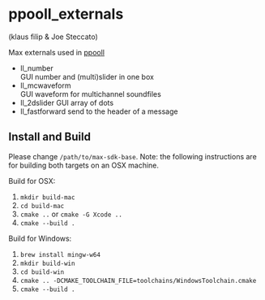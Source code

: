 # ppooll_externals
(klaus filip & Joe Steccato)

Max externals used in [ppooll](https://github.com/ppooll-dev/ppooll)

- ll_number       
    GUI number and (multi)slider in one box
- ll_mcwaveform     
    GUI waveform for multichannel soundfiles
- ll_2dslider
    GUI array of dots
- ll_fastforward
    send to the header of a message


## Install and Build

Please change `/path/to/max-sdk-base`.
Note: the following instructions are for building both targets on an OSX machine.

Build for OSX:
1. `mkdir build-mac`
2. `cd build-mac`
3. `cmake ..` or `cmake -G Xcode ..`
4. `cmake --build .`

Build for Windows:
1. `brew install mingw-w64`
2. `mkdir build-win`
3. `cd build-win`
4. `cmake .. -DCMAKE_TOOLCHAIN_FILE=toolchains/WindowsToolchain.cmake` 
5. `cmake --build .`
